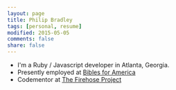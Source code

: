 ```yaml
---
layout: page
title: Philip Bradley
tags: [personal, resume]
modified: 2015-05-05
comments: false
share: false
---
```


* I'm a Ruby / Javascript developer in Atlanta, Georgia.
* Presently employed at [Bibles for America](http://bfa.org)
* Codementor at [The Firehose Project](http://www.thefirehoseproject.com/)

